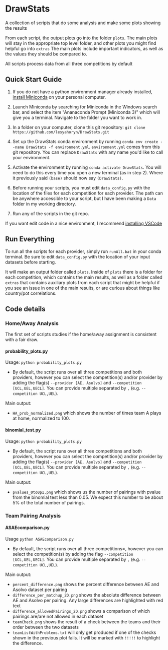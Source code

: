# DrawStats
A collection of scripts that do some analysis and make some plots showing the results

From each script, the output plots go into the folder `plots`. The main plots will stay in the appropriate top level folder, and other plots you might find helpful go into `extras`
The main plots include important indicators, as well as the values they should be compared to.

All scripts process data from all three competitions by default


## Quick Start Guide

1. If you do not have a python environment manager already installed, [install Miniconda](https://docs.anaconda.com/free/miniconda/miniconda-install/) on your personal computer. 

2. Launch Miniconda by searching for Miniconda in the Windows search bar, and select the item "Ananaconda Prompt (Miniconda 3)" which will give you a terminal. Navigate to the folder you want to work in.

3. In a folder on your computer, clone this git repository: `git clone https://github.com/lesyahoryn/DrawStats.git`

4. Set up the DrawStats conda environment by running `conda env create --name DrawStats -f environment.yml`. `environment.yml` comes from this git repository. You can replace `DrawStats` with any name you'd like to call your environment.

5. Activate the environment by running `conda activate DrawStats`. You will need to do this every time you open a new terminal (as in step 2). Where it previously said `(base)` should now say `(DrawStats)`. 

6. Before running your scripts, you must edit `data_config.py` with the location of the files for each competition for each provider. The path can be anywhere accessible to your script, but I have been making a `Data` folder in my working directory. 

7. Run any of the scripts in the git repo. 

If you want edit code in a nice environment, I recommend [installing VSCode](https://code.visualstudio.com/download)

## Run Everything

To run all the scripts for each provider, simply run `runAll.bat` in your conda terminal. Be sure to edit `data_config.py` with the location of your input datasets before starting.

It will make an output folder called `plots`. Inside of `plots` there is a folder for each competition, which contains the main results, as well as a folder called `extras` that contains auxiliary plots from each script that might be helpful if you see an issue in one of the main results, or are curious about things like country/pot correlations.


## Code details

### Home/Away Analysis

The first set of scripts studies if the home/away assignment is consistent with a fair draw. 

#### probability_plots.py

Usage: `python probability_plots.py` 
  * By default, the script runs over all three competitions and both providers, however you can select the competition(s) and/or provider by adding the flag(s) `--provider [AE, Asolvo]` and `--competition [UCL,UEL,UECL]`. You can provide multiple separated by `,` (e.g. `--competition UCL,UEL`). 

Main output: 
  * `HA_prob_normalized.png` which shows the number of times team A plays at home, normalized to 100. 

#### binomial_test.py

Usage: `python probability_plots.py` 
  * By default, the script runs over all three competitions and both providers, however you can select the competition(s) and/or provider by adding the flag(s) `--provider [AE, Asolvo]` and `--competition [UCL,UEL,UECL]`. You can provide multiple separated by `,` (e.g. `--competition UCL,UEL`). 

Main output: 
  * `pvalues_0to0p1.png` which shows us the number of pairings with pvalue from the binomial test less than 0.05. We expect this number to be about 5% of the total number of pairings.

### Team Pairing Analysis

#### ASAEcomparison.py

Usage `python ASAEcomparison.py` 
  * By default, the script runs over all three competitions=, however you can select the competition(s) by adding the flag `--competition [UCL,UEL,UECL]`. You can provide multiple separated by `,` (e.g. `--competition UCL,UEL`). 

Main output:
  *  `percent_difference.png` shows the percent difference between AE and Asolvo dataset per pairing
  *  `difference_per_matchup_2D.png` shows the absolute difference between AE and Asolvo per pairing. Any large differences are highlighted with red text
  * `difference_allowedPairings_2D.png` shows a comparison of which pairings are/are not allowed in each dataset
  * `teamCheck.png` shows the result of a check between the teams and their order between the two datasets
  * `teamListWithProblems.txt` will only get produced if one of the checks shown in the previous plot fails. It will be marked with `!!!!!` to highlight the difference.
